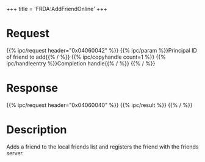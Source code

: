 +++
title = 'FRDA:AddFriendOnline'
+++

# Request

{{% ipc/request header="0x04060042" %}}
{{% ipc/param %}}Principal ID of friend to add{{% / %}}
{{% ipc/copyhandle count=1 %}}
{{% ipc/handleentry %}}Completion handle{{% / %}}
{{% / %}}

# Response

{{% ipc/request header="0x04060040" %}}
{{% ipc/result %}}
{{% / %}}

# Description

Adds a friend to the local friends list and registers the friend with the friends server.
